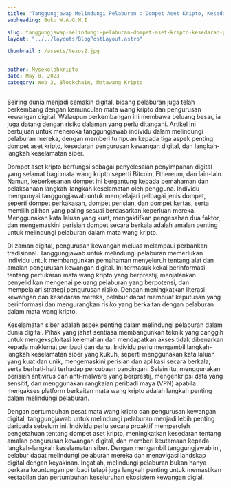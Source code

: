 ```yaml
---
title: "Tanggungjawap Melindungi Pelaburan : Dompet Aset Kripto, Kesedaran Pengurusan Kewangan Digital & Keselamatan Cyber."
subheading: Buku W.A.G.M.I

slug: tanggungjawap-melindungi-pelaburan-dompet-aset-kripto-kesedaran-pengurusan-kewangan-digital-&-keselamatan-cyber
layout: "../../layouts/BlogPostLayout.astro"

thumbnail : /assets/tezos2.jpg


author: Mysekolahkripto
date: May 8, 2023
category: Web 3, Blockchain, Matawang Kripto
---
```



Seiring dunia menjadi semakin digital, bidang pelaburan juga telah berkembang dengan kemunculan mata wang kripto dan pengurusan kewangan digital. Walaupun perkembangan ini membawa peluang besar, ia juga datang dengan risiko dalaman yang perlu ditangani. Artikel ini bertujuan untuk meneroka tanggungjawab individu dalam melindungi pelaburan mereka, dengan memberi tumpuan kepada tiga aspek penting: dompet aset kripto, kesedaran pengurusan kewangan digital, dan langkah-langkah keselamatan siber.

Dompet aset kripto berfungsi sebagai penyelesaian penyimpanan digital yang selamat bagi mata wang kripto seperti Bitcoin, Ethereum, dan lain-lain. Namun, keberkesanan dompet ini bergantung kepada pemahaman dan pelaksanaan langkah-langkah keselamatan oleh pengguna. Individu mempunyai tanggungjawab untuk mempelajari pelbagai jenis dompet, seperti dompet perkakasan, dompet perisian, dan dompet kertas, serta memilih pilihan yang paling sesuai berdasarkan keperluan mereka. Menggunakan kata laluan yang kuat, mengaktifkan pengesahan dua faktor, dan mengemaskini perisian dompet secara berkala adalah amalan penting untuk melindungi pelaburan dalam mata wang kripto.

Di zaman digital, pengurusan kewangan meluas melampaui perbankan tradisional. Tanggungjawab untuk melindungi pelaburan memerlukan individu untuk membangunkan pemahaman menyeluruh tentang alat dan amalan pengurusan kewangan digital. Ini termasuk kekal berinformasi tentang pertukaran mata wang kripto yang berprestij, menjalankan penyelidikan mengenai peluang pelaburan yang berpotensi, dan mempelajari strategi pengurusan risiko. Dengan meningkatkan literasi kewangan dan kesedaran mereka, pelabur dapat membuat keputusan yang berinformasi dan mengurangkan risiko yang berkaitan dengan pelaburan dalam mata wang kripto.

Keselamatan siber adalah aspek penting dalam melindungi pelaburan dalam dunia digital. Pihak yang jahat sentiasa membangunkan teknik yang canggih untuk mengeksploitasi kelemahan dan mendapatkan akses tidak dibenarkan kepada maklumat peribadi dan dana. Individu perlu mengambil langkah-langkah keselamatan siber yang kukuh, seperti menggunakan kata laluan yang kuat dan unik, mengemaskini perisian dan aplikasi secara berkala, serta berhati-hati terhadap percubaan pancingan. Selain itu, menggunakan perisian antivirus dan anti-malware yang berprestij, mengenkripsi data yang sensitif, dan menggunakan rangkaian peribadi maya (VPN) apabila mengakses platform berkaitan mata wang kripto adalah langkah penting dalam melindungi pelaburan.

Dengan pertumbuhan pesat mata wang kripto dan pengurusan kewangan digital, tanggungjawab untuk melindungi pelaburan menjadi lebih penting daripada sebelum ini. Individu perlu secara proaktif memperoleh pengetahuan tentang dompet aset kripto, meningkatkan kesedaran tentang amalan pengurusan kewangan digital, dan memberi keutamaan kepada langkah-langkah keselamatan siber. Dengan mengambil tanggungjawab ini, pelabur dapat melindungi pelaburan mereka dan menavigasi landskap digital dengan keyakinan. Ingatlah, melindungi pelaburan bukan hanya perkara keuntungan peribadi tetapi juga langkah penting untuk memastikan kestabilan dan pertumbuhan keseluruhan ekosistem kewangan digial.